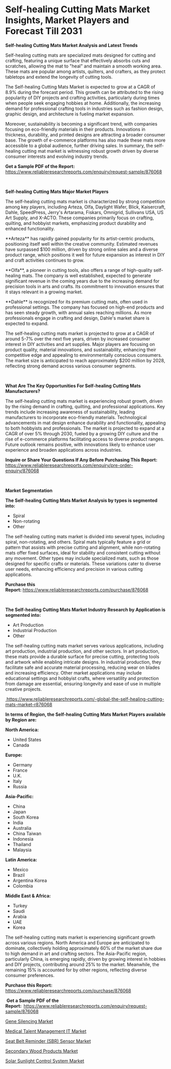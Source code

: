 <p><h1>Self-healing Cutting Mats Market Insights, Market Players and Forecast Till 2031</h1></p><p><strong>Self-healing Cutting Mats Market Analysis and Latest Trends</strong></p>
<p><p>Self-healing cutting mats are specialized mats designed for cutting and crafting, featuring a unique surface that effectively absorbs cuts and scratches, allowing the mat to "heal" and maintain a smooth working area. These mats are popular among artists, quilters, and crafters, as they protect tabletops and extend the longevity of cutting tools.</p><p>The Self-healing Cutting Mats Market is expected to grow at a CAGR of 8.9% during the forecast period. This growth can be attributed to the rising popularity of DIY projects and crafting activities, particularly during times when people seek engaging hobbies at home. Additionally, the increasing demand for professional crafting tools in industries such as fashion design, graphic design, and architecture is fueling market expansion.</p><p>Moreover, sustainability is becoming a significant trend, with companies focusing on eco-friendly materials in their products. Innovations in thickness, durability, and printed designs are attracting a broader consumer base. The growth of e-commerce platforms has also made these mats more accessible to a global audience, further driving sales. In summary, the self-healing cutting mat market is witnessing robust growth driven by diverse consumer interests and evolving industry trends.</p></p>
<p><strong>Get a Sample PDF of the Report:&nbsp;</strong> <a href="https://www.reliableresearchreports.com/enquiry/request-sample/876068">https://www.reliableresearchreports.com/enquiry/request-sample/876068</a></p>
<p>&nbsp;</p>
<p><strong>Self-healing Cutting Mats Major Market Players</strong></p>
<p><p>The self-healing cutting mats market is characterized by strong competition among key players, including Arteza, Olfa, Daylight Wafer, Blick, Kaisercraft, Dahle, SpeedPress, Jerry's Artarama, Fiskars, Omnigrid, Sullivans USA, US Art Supply, and X-ACTO. These companies primarily focus on crafting, quilting, and hobbyist markets, emphasizing product durability and enhanced functionality.</p><p>**Arteza** has rapidly gained popularity for its artist-centric products, positioning itself well within the creative community. Estimated revenues have surpassed $100 million, driven by strong online sales and a diverse product range, which positions it well for future expansion as interest in DIY and craft activities continues to grow.</p><p>**Olfa**, a pioneer in cutting tools, also offers a range of high-quality self-healing mats. The company is well established, expected to generate significant revenue in the coming years due to the increasing demand for precision tools in arts and crafts. Its commitment to innovation ensures that it stays relevant in a growing market.</p><p>**Dahle** is recognized for its premium cutting mats, often used in professional settings. The company has focused on high-end products and has seen steady growth, with annual sales reaching millions. As more professionals engage in crafting and design, Dahle's market share is expected to expand.</p><p>The self-healing cutting mats market is projected to grow at a CAGR of around 5-7% over the next five years, driven by increased consumer interest in DIY activities and art supplies. Major players are focusing on product quality, material innovations, and sustainability, enhancing their competitive edge and appealing to environmentally conscious consumers. The market size is anticipated to reach approximately $200 million by 2028, reflecting strong demand across various consumer segments.</p></p>
<p>&nbsp;</p>
<p><strong>What Are The Key Opportunities For Self-healing Cutting Mats Manufacturers?</strong></p>
<p><p>The self-healing cutting mats market is experiencing robust growth, driven by the rising demand in crafting, quilting, and professional applications. Key trends include increasing awareness of sustainability, leading manufacturers to incorporate eco-friendly materials. Technological advancements in mat design enhance durability and functionality, appealing to both hobbyists and professionals. The market is projected to expand at a CAGR of over 5% through 2030, fueled by a growing DIY culture and the rise of e-commerce platforms facilitating access to diverse product ranges. Future outlook remains positive, with innovations likely to enhance user experience and broaden applications across industries.</p></p>
<p><strong>Inquire or Share Your Questions If Any Before Purchasing This Report:</strong> <a href="https://www.reliableresearchreports.com/enquiry/pre-order-enquiry/876068">https://www.reliableresearchreports.com/enquiry/pre-order-enquiry/876068</a></p>
<p>&nbsp;</p>
<p><strong>Market Segmentation</strong></p>
<p><strong>The Self-healing Cutting Mats Market Analysis by types is segmented into:</strong></p>
<p><ul><li>Spiral</li><li>Non-rotating</li><li>Other</li></ul></p>
<p><p>The self-healing cutting mats market is divided into several types, including spiral, non-rotating, and others. Spiral mats typically feature a grid or pattern that assists with precise cutting and alignment, while non-rotating mats offer fixed surfaces, ideal for stability and consistent cutting without any movement. Other types may include specialized mats, such as those designed for specific crafts or materials. These variations cater to diverse user needs, enhancing efficiency and precision in various cutting applications.</p></p>
<p><strong>Purchase this Report:&nbsp;</strong><a href="https://www.reliableresearchreports.com/purchase/876068">https://www.reliableresearchreports.com/purchase/876068</a></p>
<p>&nbsp;</p>
<p><strong>The Self-healing Cutting Mats Market Industry Research by Application is segmented into:</strong></p>
<p><ul><li>Art Production</li><li>Industrial Production</li><li>Other</li></ul></p>
<p><p>The self-healing cutting mats market serves various applications, including art production, industrial production, and other sectors. In art production, these mats provide a durable surface for precise cutting, protecting tools and artwork while enabling intricate designs. In industrial production, they facilitate safe and accurate material processing, reducing wear on blades and increasing efficiency. Other market applications may include educational settings and hobbyist crafts, where versatility and protection from damage are essential, ensuring longevity and ease of use in multiple creative projects.</p></p>
<p><a href="https://www.reliableresearchreports.com/-global-the-self-healing-cutting-mats-market-r876068">&nbsp;https://www.reliableresearchreports.com/-global-the-self-healing-cutting-mats-market-r876068</a></p>
<p><strong>In terms of Region, the Self-healing Cutting Mats Market Players available by Region are:</strong></p>
<p>
    <p> <strong> North America: </strong>
        <ul>
            <li>United States</li>
            <li>Canada</li>
        </ul>
        </p> 
    <p> <strong> Europe: </strong>
        <ul>
            <li>Germany</li>
            <li>France</li>
            <li>U.K.</li>
            <li>Italy</li>
            <li>Russia</li>
        </ul>
        </p> 
    <p> <strong> Asia-Pacific: </strong>
        <ul>
            <li>China</li>
            <li>Japan</li>
            <li>South Korea</li>
            <li>India</li>
            <li>Australia</li>
            <li>China Taiwan</li>
            <li>Indonesia</li>
            <li>Thailand</li>
            <li>Malaysia</li>
        </ul>
        </p> 
    <p> <strong> Latin America: </strong>
        <ul>
            <li>Mexico</li>
            <li>Brazil</li>
            <li>Argentina Korea</li>
            <li>Colombia</li>
        </ul>
        </p> 
    <p> <strong> Middle East & Africa: </strong>
        <ul>
            <li>Turkey</li>
            <li>Saudi</li>
            <li>Arabia</li>
            <li>UAE</li>
            <li>Korea</li>
        </ul>
    </p>
    </p>
<p><p>The self-healing cutting mats market is experiencing significant growth across various regions. North America and Europe are anticipated to dominate, collectively holding approximately 60% of the market share due to high demand in art and crafting sectors. The Asia-Pacific region, particularly China, is emerging rapidly, driven by growing interest in hobbies and DIY projects, contributing around 25% to the market. Meanwhile, the remaining 15% is accounted for by other regions, reflecting diverse consumer preferences.</p></p>
<p><strong>Purchase this Report: </strong><a href="https://www.reliableresearchreports.com/purchase/876068">https://www.reliableresearchreports.com/purchase/876068</a></p>
<p>&nbsp;<strong>Get a Sample PDF of the Report:&nbsp;&nbsp;</strong><a href="https://www.reliableresearchreports.com/enquiry/request-sample/876068">https://www.reliableresearchreports.com/enquiry/request-sample/876068</a></p>
<p><strong></strong></p>
<p><p><a href="https://www.linkedin.com/pulse/gene-silencing-market-outlook-forecast-from-2024-2031-iqvxf?trackingId=KQDWY4DsS6Sw22%2FszPI5zA%3D%3D">Gene Silencing Market</a></p><p><a href="https://www.linkedin.com/pulse/medical-talent-management-market-research-report-includes-analysis-mjy1f?trackingId=heF8QDpHSQCYKjsTN4hTaw%3D%3D">Medical Talent Management IT Market</a></p><p><a href="https://github.com/lylyparadise/Market-Research-Report-List-5/blob/main/seat-belt-reminder-sbr-sensor-market.md">Seat Belt Reminder (SBR) Sensor Market</a></p><p><a href="https://github.com/seamusocallaghan/Market-Research-Report-List-1/blob/main/secondary-wood-products-market.md">Secondary Wood Products Market</a></p><p><a href="https://issuu.com/reportprime-2/docs/solar-sunlight-control-system-market-size-2030.ppt">Solar Sunlight Control System Market</a></p></p>
